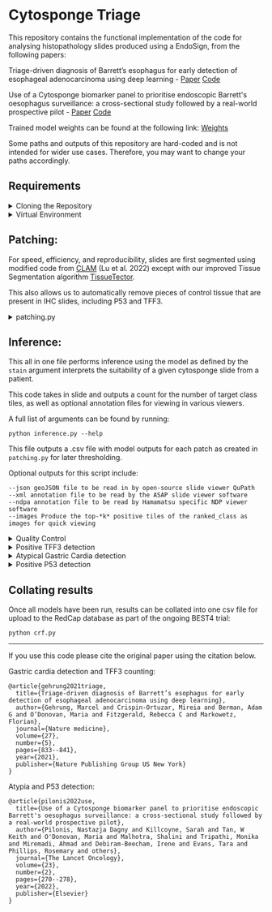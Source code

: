 # Cytosponge Triage

This repository contains the functional implementation of the code for analysing histopathology slides produced using a EndoSign, from the following papers: 

Triage-driven diagnosis of Barrett’s esophagus for early detection of esophageal adenocarcinoma using deep learning - [Paper](https://www.nature.com/articles/s41591-021-01287-9) [Code](https://github.com/markowetzlab/cytosponge-triage)

Use of a Cytosponge biomarker panel to prioritise endoscopic Barrett's oesophagus surveillance: a cross-sectional study followed by a real-world prospective pilot - [Paper](https://doi.org/10.1016/S1470-2045(21)00667-7) [Code](https://github.com/markowetzlab/barretts-progression-detection)

Trained model weights can be found at the following link: [Weights](https://drive.google.com/drive/folders/1XYv1OdUg_z_t0GXq2k2a9hhSxlTXvxuZ?usp=sharing)

Some paths and outputs of this repository are hard-coded and is not intended for wider use cases. Therefore, you may want to change your paths accordingly.

## Requirements
<details>
<summary> Cloning the Repository </summary>

To copy this repository into your local workspace you can copy one of the functions using the green Code button at the top of this page or alternatively copy the below command:
```
git clone https://github.com/markowetzlab/slide-classifier.git
```

or using the [github cli](https://cli.github.com/) (recommended):
```
gh repo clone markowetzlab/slide-classifier
```

</details>

<details>
<summary>Virtual Environment</summary>
To use this software, it is recommended you use a virtual or conda environment. 

For a virtual environment, you can follow the below intructions using virtualenv and requirements.txt.
```
virtualenv -p python3 <name of env>
source <name of env>/bin/activate
pip install -r requirements.txt
```

Alternatively, you can first install anaconda and create a virtual environment using the below commands:
```
conda create --name <env> --file requirements.txt
conda active <env>
```
</details>

## Patching:
For speed, efficiency, and reproducibility, slides are first segmented using modified code from [CLAM](https://github.com/mahmoodlab/CLAM/tree/master) (Lu et al. 2022) except with our improved Tissue Segmentation algorithm [TissueTector](https://github.com/markowetzlab/tissue_segmentation).

This also allows us to automatically remove pieces of control tissue that are present in IHC slides, including P53 and TFF3.

<details>
<summary>patching.py</summary>
Example usage of this file for H&E images is as follows, which transforms the slide into the HED colour space first and segments using the Eosin colour channel, with optional size and level arguments to segment:

```
python patching.py --source <slide_dir> --save_dir <patch_dir> --patch_size 400 --patch_level 0 --step_size 400 --seg --patch --stitch
```

For IHC images, this script can be modified to remove certain pieces of tissue, for example filtering for only the largest bounding boxes, and segmenting via a grayscale colour space.

You can also specify a list of slides to process with either a txt file or csv file (assuming the slide column is labelled as slide_id).

```
python patching.py --source <slide_dir> --save_dir <patch_dir> --patch_size 400 --patch_level 0 --step_size 400 --seg --patch --stitch --max_bbox 2 --process_list slides.txt
```

A fill list of arguments can be found by runningL
```
python patching.py --help
```

</details>

## Inference:

This all in one file performs inference using the model as defined by the ```stain``` argument interprets the suitability of a given cytosponge slide from a patient. 

This code takes in slide and outputs a count for the number of target class tiles, as well as optional annotation files for viewing in various viewers.

A full list of arguments can be found by running:

```
python inference.py --help
```
This file outputs a .csv file with model outputs for each patch as created in ```patching.py``` for later thresholding.

Optional outputs for this script include:
```
--json geoJSON file to be read in by open-source slide viewer QuPath
--xml annotation file to be read by the ASAP slide viewer software
--ndpa annotation file to be read by Hamamatsu specific NDP viewer software
--images Produce the top-*k* positive tiles of the ranked_class as images for quick viewing
```

<details>
<summary>Quality Control</summary>

Example usage of the inference script for determining the presence of Gastric cardia from the EndoSign:
```
CUDA_VISIBLE_DEVICES=0 python inference.py --stain qc \\
--network vgg16 \\
--model_path <path to qc model (he vgg16)> \\
--slide_path <path to raw slide files to read from> \\
--patch_path <path to hdf5 (.h5) patches from patching.py> \\
--save_dir <path to output folder> \\
--json \\
--process_list <txt or csv files of slides to infer>   
```

By default, this file uses the VGG-16 network, which is trained separately to perform quality control by detecting Gastric-columnar Epithelium from H&E slides, but only supports inference through one GPU.
</details>

<details>
<summary>Positive TFF3 detection</summary>

Example usage of the inference script for determining the presence of positively stained TFF3 goblet cells from the IHC slides:
```
CUDA_VISIBLE_DEVICES=0 python inference.py --stain tff3 \\
--network vgg16 \\
--model_path <path to tff3 model (tff3 vgg16)> \\
--slide_path <path to raw slide files to read from> \\
--patch_path <path to hdf5 (.h5) patches from patching.py> \\
--save_dir <path to output folder> \\
--json \\
--process_list <txt or csv files of slides to infer>   
```
</details>

<details>
<summary>Atypical Gastric Cardia detection</summary>
Example usage of the inference script for determining the early presence of atypical gastric cardia from H&E images:

```
CUDA_VISIBLE_DEVICES=0,1 python inference.py --stain he \\
--network vit_l_16 \\
--model_path <path to atypia model (he vit_l_16)> \\
--slide_path <path to raw slide files to read from> \\
--patch_path <path to hdf5 (.h5) patches from patching.py> \\
--save_dir <path to output folder> \\
--json \\
--process_list <txt or csv files of slides to infer>   
```
This model supports the use of multi-gpu processing by specifying the GPU IDs in CUDA_VISIBLE_DEVICES

</details>
<details>
<summary>Positive P53 detection</summary>
Example usage of the inference script for determining the presence of positive p53 stained nuclei from P53-stained IHC images:

```
CUDA_VISIBLE_DEVICES=0,1 python inference.py --stain p53 \\
--network convnext_large \\
--model_path <path to p53 model (p53 convnext_large)> \\
--slide_path <path to raw slide files to read from> \\
--patch_path <path to hdf5 (.h5) patches from patching.py> \\
--save_dir <path to output folder> \\
--json \\
--process_list <txt or csv files of slides to infer>   
```
</details>

## Collating results
Once all models have been run, results can be collated into one csv file for upload to the RedCap database as part of the ongoing BEST4 trial:
```
python crf.py
```

***
If you use this code please cite the original paper using the citation below.

Gastric cardia detection and TFF3 counting:
```
@article{gehrung2021triage,
  title={Triage-driven diagnosis of Barrett’s esophagus for early detection of esophageal adenocarcinoma using deep learning},
  author={Gehrung, Marcel and Crispin-Ortuzar, Mireia and Berman, Adam G and O’Donovan, Maria and Fitzgerald, Rebecca C and Markowetz, Florian},
  journal={Nature medicine},
  volume={27},
  number={5},
  pages={833--841},
  year={2021},
  publisher={Nature Publishing Group US New York}
}
```

Atypia and P53 detection:
```
@article{pilonis2022use,
  title={Use of a Cytosponge biomarker panel to prioritise endoscopic Barrett's oesophagus surveillance: a cross-sectional study followed by a real-world prospective pilot},
  author={Pilonis, Nastazja Dagny and Killcoyne, Sarah and Tan, W Keith and O'Donovan, Maria and Malhotra, Shalini and Tripathi, Monika and Miremadi, Ahmad and Debiram-Beecham, Irene and Evans, Tara and Phillips, Rosemary and others},
  journal={The Lancet Oncology},
  volume={23},
  number={2},
  pages={270--278},
  year={2022},
  publisher={Elsevier}
}
```
